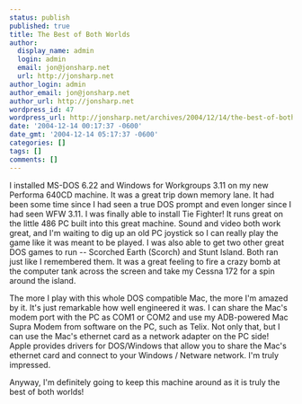 ```yaml
---
status: publish
published: true
title: The Best of Both Worlds
author:
  display_name: admin
  login: admin
  email: jon@jonsharp.net
  url: http://jonsharp.net
author_login: admin
author_email: jon@jonsharp.net
author_url: http://jonsharp.net
wordpress_id: 47
wordpress_url: http://jonsharp.net/archives/2004/12/14/the-best-of-both-worlds/
date: '2004-12-14 00:17:37 -0600'
date_gmt: '2004-12-14 05:17:37 -0600'
categories: []
tags: []
comments: []
---
```

<p>I installed MS-DOS 6.22 and Windows for Workgroups 3.11 on my new Performa 640CD machine.  It was a great trip down memory lane.  It had been some time since I had seen a true DOS prompt and even longer since I had seen WFW 3.11.  I was finally able to install Tie Fighter!  It runs great on the little 486 PC built into this great machine.  Sound and video both work great, and I'm waiting to dig up an old PC joystick so I can really play the game like it was meant to be played.  I was also able to get two other great DOS games to run -- Scorched Earth (Scorch) and Stunt Island.  Both ran just like I remembered them.  It was a great feeling to fire a crazy bomb at the computer tank across the screen and take my Cessna 172 for a spin around the island.</p>
<p>The more I play with this whole DOS compatible Mac, the more I'm amazed by it.  It's just remarkable how well engineered it was.  I can share the Mac's modem port with the PC as COM1 or COM2 and use my ADB-powered Mac Supra Modem from software on the PC, such as Telix.  Not only that, but I can use the Mac's ethernet card as a network adapter on the PC side!  Apple provides drivers for DOS&#47;Windows that allow you to share the Mac's ethernet card and connect to your Windows &#47; Netware network.  I'm truly impressed.</p>
<p>Anyway, I'm definitely going to keep this machine around as it is truly the best of both worlds!</p>
